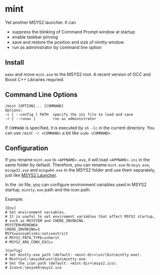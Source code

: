 # mint
Yet another MSYS2 launcher. It can
* suppress the blinking of Command Prompt window at startup
* enable taskbar pinning
* save and restore the position and size of mintty window
* run as administrator by command line option

## Install
`make` and move `mint.exe` to the MSYS2 root. A recent version of GCC and Boost C++ Libraries requried.

## Command Line Options
    /mint [OPTION]... [COMMAND]
    Options:
    -c [ --config ] PATH  specify the ini file to load and save
    -r [ --runas ]        run as administrator

If `COMMAND` is specified, it is executed by `sh -lc` in the current directory. You can use `/mint -r <COMMAND>` a bit like `sudo <COMMAND>`.

## Configuration
If you rename `mint.exe` to `<APPNAME>.exe`, it will load `<APPNAME>.ini` in the same folder by default. Therefore, you can rename `mint.exe` to `msys.exe`, `mingw32.exe` and `mingw64.exe` in the MSYS2 folder and use them separately, just like [MSYS2 Launcher](https://github.com/elieux/msys2-launcher).

In the .ini file, you can configure environment variables used in MSYS2 startup, `mintty.exe` path and the icon path.

Example:

    [Env]
    # Set environment variables.
    # It is useful to set enviroment variables that affect MSYS2 startup,
    # such as MSYSTEM and CHERE_INVOKING.
    MSYSTEM=MINGW64
    CHERE_INVOKING=1
    MSYS=winsymlinks:nativestrict
    # MSYS2_PATH_TYPE=inherit
    # MSYS2_ARG_CONV_EXCL=
    
    [Config]
    # Set mintty.exe path (default: <mint-dir>\usr\bin\mintty.exe).
    # Mintty=C:\msys64\usr\bin\mintty.exe
    # Set the icon path (default: <mint-dir>\msys2.ico).
    # Icon=C:\msys64\msys2.ico
